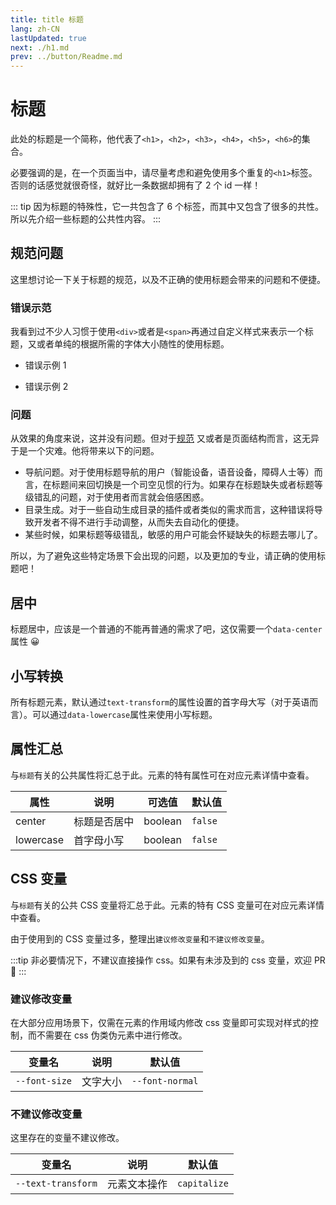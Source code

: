 ```yaml
---
title: title 标题
lang: zh-CN
lastUpdated: true
next: ./h1.md
prev: ../button/Readme.md
---
```


# 标题

此处的标题是一个简称，他代表了`<h1>`，`<h2>`，`<h3>`，`<h4>`，`<h5>`，`<h6>`的集合。

必要强调的是，在一个页面当中，请尽量考虑和避免使用多个重复的`<h1>`标签。否则的话感觉就很奇怪，就好比一条数据却拥有了 2 个 id 一样！

::: tip
因为标题的特殊性，它一共包含了 6 个标签，而其中又包含了很多的共性。所以先介绍一些标题的公共性内容。
:::

## 规范问题

这里想讨论一下关于标题的规范，以及不正确的使用标题会带来的问题和不便捷。

### 错误示范

我看到过不少人习惯于使用`<div>`或者是`<span>`再通过自定义样式来表示一个标题，又或者单纯的根据所需的字体大小随性的使用标题。

- 错误示例 1

<demo src="../../../.vuepress/components/title/TitleError1.vue" title="这是一个错误示范。" />

- 错误示例 2

<demo src="../../../.vuepress/components/title/TitleError2.vue" title="这是第二个错误示范。" />

### 问题

从效果的角度来说，这并没有问题。但对于[规范](https://developer.mozilla.org/zh-CN/docs/Web/HTML/Element/Heading_Elements#%E6%97%A0%E9%9A%9C%E7%A2%8D%E9%97%AE%E9%A2%98) 又或者是页面结构而言，这无异于是一个灾难。他将带来以下的问题。

- 导航问题。对于使用标题导航的用户（智能设备，语音设备，障碍人士等）而言，在标题间来回切换是一个司空见惯的行为。如果存在标题缺失或者标题等级错乱的问题，对于使用者而言就会倍感困惑。
- 目录生成。对于一些自动生成目录的插件或者类似的需求而言，这种错误将导致开发者不得不进行手动调整，从而失去自动化的便捷。
- 某些时候，如果标题等级错乱，敏感的用户可能会怀疑缺失的标题去哪儿了。

所以，为了避免这些特定场景下会出现的问题，以及更加的专业，请正确的使用标题吧！

## 居中

标题居中，应该是一个普通的不能再普通的需求了吧，这仅需要一个`data-center`属性 😀

<demo src="../../../.vuepress/components/title/H1Center.vue" title="只要居中的文字看起来似乎就很正式。" />

## 小写转换

所有标题元素，默认通过`text-transform`的属性设置的首字母大写（对于英语而言）。可以通过`data-lowercase`属性来使用小写标题。

<demo src="../../../.vuepress/components/title/H1Lowercase.vue" title="使用 js 来实现对字符的控制确实繁琐。" />

## 属性汇总

与`标题`有关的公共属性将汇总于此。元素的特有属性可在对应元素详情中查看。

| 属性      | 说明         | 可选值  | 默认值  |
| --------- | ------------ | ------- | ------- |
| center    | 标题是否居中 | boolean | `false` |
| lowercase | 首字母小写   | boolean | `false` |

## CSS 变量

与`标题`有关的公共 CSS 变量将汇总于此。元素的特有 CSS 变量可在对应元素详情中查看。

由于使用到的 CSS 变量过多，整理出`建议修改变量`和`不建议修改变量`。

:::tip
非必要情况下，不建议直接操作 css。如果有未涉及到的 css 变量，欢迎 PR 👏
:::

### 建议修改变量

在大部分应用场景下，仅需在元素的作用域内修改 css 变量即可实现对样式的控制，而不需要在 css 伪类伪元素中进行修改。

| 变量名        | 说明     | 默认值          |
| ------------- | -------- | --------------- |
| `--font-size` | 文字大小 | `--font-normal` |

### 不建议修改变量

这里存在的变量不建议修改。

| 变量名             | 说明         | 默认值       |
| ------------------ | ------------ | ------------ |
| `--text-transform` | 元素文本操作 | `capitalize` |
